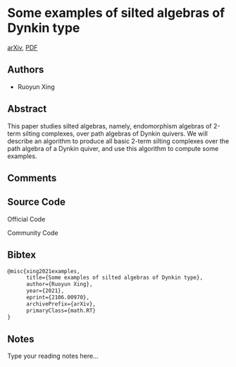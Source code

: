 
# Some examples of silted algebras of Dynkin type

[arXiv](https://arxiv.org/abs/2106.0970), [PDF](https://arxiv.org/pdf/2106.0970.pdf)

## Authors

- Ruoyun Xing

## Abstract

This paper studies silted algebras, namely, endomorphism algebras of 2-term silting complexes, over path algebras of Dynkin quivers. We will describe an algorithm to produce all basic 2-term silting complexes over the path algebra of a Dynkin quiver, and use this algorithm to compute some examples.

## Comments



## Source Code

Official Code



Community Code



## Bibtex

```tex
@misc{xing2021examples,
      title={Some examples of silted algebras of Dynkin type}, 
      author={Ruoyun Xing},
      year={2021},
      eprint={2106.00970},
      archivePrefix={arXiv},
      primaryClass={math.RT}
}
```

## Notes

Type your reading notes here...

